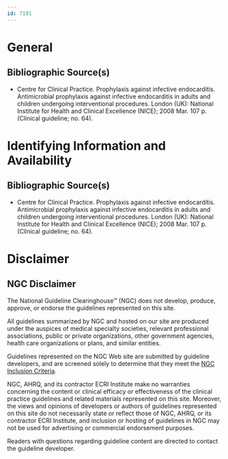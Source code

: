 ```yaml
---
id: 7191
---
```


# General

## Bibliographic Source(s)

- Centre for Clinical Practice. Prophylaxis against infective endocarditis. Antimicrobial prophylaxis against infective endocarditis in adults and children undergoing interventional procedures. London (UK): National Institute for Health and Clinical Excellence (NICE); 2008 Mar. 107 p. (Clinical guideline; no. 64).

# Identifying Information and Availability

## Bibliographic Source(s)

- Centre for Clinical Practice. Prophylaxis against infective endocarditis. Antimicrobial prophylaxis against infective endocarditis in adults and children undergoing interventional procedures. London (UK): National Institute for Health and Clinical Excellence (NICE); 2008 Mar. 107 p. (Clinical guideline; no. 64).

# Disclaimer

## NGC Disclaimer

The National Guideline Clearinghouse™ (NGC) does not develop, produce, approve, or endorse the guidelines represented on this site.

All guidelines summarized by NGC and hosted on our site are produced under the auspices of medical specialty societies, relevant professional associations, public or private organizations, other government agencies, health care organizations or plans, and similar entities.

Guidelines represented on the NGC Web site are submitted by guideline developers, and are screened solely to determine that they meet the [NGC Inclusion Criteria](/help-and-about/summaries/inclusion-criteria).

NGC, AHRQ, and its contractor ECRI Institute make no warranties concerning the content or clinical efficacy or effectiveness of the clinical practice guidelines and related materials represented on this site. Moreover, the views and opinions of developers or authors of guidelines represented on this site do not necessarily state or reflect those of NGC, AHRQ, or its contractor ECRI Institute, and inclusion or hosting of guidelines in NGC may not be used for advertising or commercial endorsement purposes.

Readers with questions regarding guideline content are directed to contact the guideline developer.

